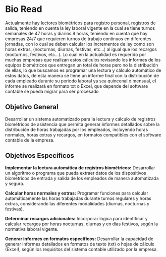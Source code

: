 # Bio Read

Actualmente hay lectores biométricos para registro personal, registros de salida, teniendo en cuenta la ley laboral vigente en la cual se tiene turnos semanales de 47 horas y diarios 8 horas, teniendo en cuenta que hay empresas 24/7 que requieren turnos de trabajo continuos en diferentes jornadas, con lo cual se deben calcular los incrementos de ley como son horas extras, (nocturnas, diurnas, festivas, etc…) al igual que los recargos (nocturnos, festivos, etc…). Lo cual en la actualidad es requerido por muchas empresas que realizan estos cálculos revisando los informes de los equipos biométricos que entregan un total de horas pero no la distribución de ellas, lo que buscamos es programar una lectura y cálculo automático de estos datos, de esta manera se tiene un informe final con la distribución de cada empleado durante su periodo laboral ya sea quincenal o mensual, el informe se realizará en formato txt o Excel, que depende del software contable se pueda migrar para ser procesado

## Objetivo General

Desarrollar un sistema automatizado para la lectura y cálculo de registros biométricos de asistencia que permita generar informes detallados sobre la distribución de horas trabajadas por los empleados, incluyendo horas normales, horas extras y recargos, en formatos compatibles con el software contable de la empresa.

## Objetivos Específicos

**Implementar la lectura automática de registros biométricos:** Desarrollar un algoritmo o programa que pueda extraer datos de los dispositivos biométricos de entrada y salida de los empleados de manera automatizada y segura.

**Calcular horas normales y extras:** Programar funciones para calcular automáticamente las horas trabajadas durante turnos regulares y horas extras, considerando las diferentes modalidades (diurnas, nocturnas y festivas).

**Determinar recargos adicionales:** Incorporar lógica para identificar y calcular recargos por horas nocturnas, diurnas y en días festivos, según la normativa laboral vigente.

**Generar informes en formatos específicos:** Desarrollar la capacidad de generar informes detallados en formatos de texto (txt) o hojas de cálculo (Excel), según los requisitos del sistema contable utilizado por la empresa.
